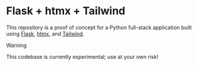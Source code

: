# Flask + htmx + Tailwind

This repository is a proof of concept for a Python full-stack application built using [Flask][flask], [htmx][htmx], and [Tailwind][tailwind].

> [!WARNING]
> This codebase is currently experimental; use at your own risk!

[flask]: https://github.com/pallets/flask
[htmx]: https://github.com/bigskysoftware/htmx
[tailwind]: https://github.com/tailwindlabs/tailwindcss
